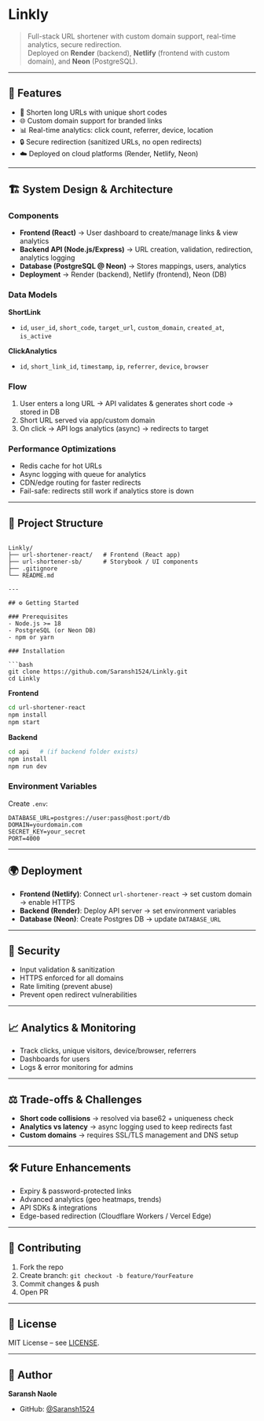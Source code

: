 
# Linkly

> Full-stack URL shortener with custom domain support, real-time analytics, secure redirection.  
> Deployed on **Render** (backend), **Netlify** (frontend with custom domain), and **Neon** (PostgreSQL).

---

## 🚀 Features

- 🔗 Shorten long URLs with unique short codes  
- 🌐 Custom domain support for branded links  
- 📊 Real-time analytics: click count, referrer, device, location  
- 🔒 Secure redirection (sanitized URLs, no open redirects)  
- ☁️ Deployed on cloud platforms (Render, Netlify, Neon)  

---

## 🏗️ System Design & Architecture

### Components

- **Frontend (React)** → User dashboard to create/manage links & view analytics  
- **Backend API (Node.js/Express)** → URL creation, validation, redirection, analytics logging  
- **Database (PostgreSQL @ Neon)** → Stores mappings, users, analytics  
- **Deployment** → Render (backend), Netlify (frontend), Neon (DB)

### Data Models

**ShortLink**
- `id`, `user_id`, `short_code`, `target_url`, `custom_domain`, `created_at`, `is_active`

**ClickAnalytics**
- `id`, `short_link_id`, `timestamp`, `ip`, `referrer`, `device`, `browser`

### Flow

1. User enters a long URL → API validates & generates short code → stored in DB  
2. Short URL served via app/custom domain  
3. On click → API logs analytics (async) → redirects to target  

### Performance Optimizations

- Redis cache for hot URLs  
- Async logging with queue for analytics  
- CDN/edge routing for faster redirects  
- Fail-safe: redirects still work if analytics store is down  

---

## 📂 Project Structure

```

Linkly/
├── url-shortener-react/   # Frontend (React app)
├── url-shortener-sb/      # Storybook / UI components
├── .gitignore
└── README.md

---

## ⚙️ Getting Started

### Prerequisites
- Node.js >= 18  
- PostgreSQL (or Neon DB)  
- npm or yarn

### Installation

```bash
git clone https://github.com/Saransh1524/Linkly.git
cd Linkly
````

**Frontend**

```bash
cd url-shortener-react
npm install
npm start
```

**Backend**

```bash
cd api   # (if backend folder exists)
npm install
npm run dev
```

### Environment Variables

Create `.env`:

```
DATABASE_URL=postgres://user:pass@host:port/db
DOMAIN=yourdomain.com
SECRET_KEY=your_secret
PORT=4000
```

---

## 🌍 Deployment

* **Frontend (Netlify)**: Connect `url-shortener-react` → set custom domain → enable HTTPS
* **Backend (Render)**: Deploy API server → set environment variables
* **Database (Neon)**: Create Postgres DB → update `DATABASE_URL`

---

## 🔐 Security

* Input validation & sanitization
* HTTPS enforced for all domains
* Rate limiting (prevent abuse)
* Prevent open redirect vulnerabilities

---

## 📈 Analytics & Monitoring

* Track clicks, unique visitors, device/browser, referrers
* Dashboards for users
* Logs & error monitoring for admins

---

## ⚖️ Trade-offs & Challenges

* **Short code collisions** → resolved via base62 + uniqueness check
* **Analytics vs latency** → async logging used to keep redirects fast
* **Custom domains** → requires SSL/TLS management and DNS setup

---

## 🛠️ Future Enhancements

* Expiry & password-protected links
* Advanced analytics (geo heatmaps, trends)
* API SDKs & integrations
* Edge-based redirection (Cloudflare Workers / Vercel Edge)

---

## 🤝 Contributing

1. Fork the repo
2. Create branch: `git checkout -b feature/YourFeature`
3. Commit changes & push
4. Open PR

---

## 📜 License

MIT License – see [LICENSE](LICENSE).

---

## 👤 Author

**Saransh Naole**

* GitHub: [@Saransh1524](https://github.com/Saransh1524)
